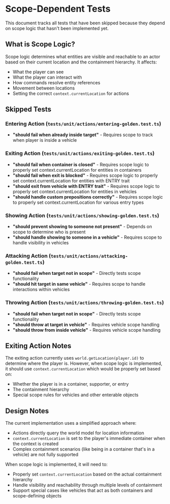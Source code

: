 # Scope-Dependent Tests

This document tracks all tests that have been skipped because they depend on scope logic that hasn't been implemented yet.

## What is Scope Logic?

Scope logic determines what entities are visible and reachable to an actor based on their current location and the containment hierarchy. It affects:

- What the player can see
- What the player can interact with
- How commands resolve entity references
- Movement between locations
- Setting the correct `context.currentLocation` for actions

## Skipped Tests

### Entering Action (`tests/unit/actions/entering-golden.test.ts`)
- **"should fail when already inside target"** - Requires scope to track when player is inside a vehicle

### Exiting Action (`tests/unit/actions/exiting-golden.test.ts`)
- **"should fail when container is closed"** - Requires scope logic to properly set context.currentLocation for entities in containers
- **"should fail when exit is blocked"** - Requires scope logic to properly set context.currentLocation for entities with ENTRY trait
- **"should exit from vehicle with ENTRY trait"** - Requires scope logic to properly set context.currentLocation for entities in vehicles
- **"should handle custom prepositions correctly"** - Requires scope logic to properly set context.currentLocation for various entry types

### Showing Action (`tests/unit/actions/showing-golden.test.ts`)
- **"should prevent showing to someone not present"** - Depends on scope to determine who is present
- **"should handle showing to someone in a vehicle"** - Requires scope to handle visibility in vehicles

### Attacking Action (`tests/unit/actions/attacking-golden.test.ts`)
- **"should fail when target not in scope"** - Directly tests scope functionality
- **"should hit target in same vehicle"** - Requires scope to handle interactions within vehicles

### Throwing Action (`tests/unit/actions/throwing-golden.test.ts`)
- **"should fail when target not in scope"** - Directly tests scope functionality
- **"should throw at target in vehicle"** - Requires vehicle scope handling
- **"should throw from inside vehicle"** - Requires vehicle scope handling

## Exiting Action Notes

The exiting action currently uses `world.getLocation(player.id)` to determine where the player is. However, when scope logic is implemented, it should use `context.currentLocation` which would be properly set based on:
- Whether the player is in a container, supporter, or entry
- The containment hierarchy
- Special scope rules for vehicles and other enterable objects

## Design Notes

The current implementation uses a simplified approach where:
- Actions directly query the world model for location information
- `context.currentLocation` is set to the player's immediate container when the context is created
- Complex containment scenarios (like being in a container that's in a vehicle) are not fully supported

When scope logic is implemented, it will need to:
- Properly set `context.currentLocation` based on the actual containment hierarchy
- Handle visibility and reachability through multiple levels of containment
- Support special cases like vehicles that act as both containers and scope-defining objects